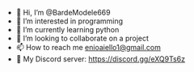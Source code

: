 - 👋 Hi, I’m @BardeModele669
- 👀 I’m interested in programming
- 🌱 I’m currently learning python
- 💞️ I’m looking to collaborate on a project
- 📫 How to reach me enioaiello1@gmail.com
- 💬 My Discord server: https://discord.gg/eXQ9Ts6z
